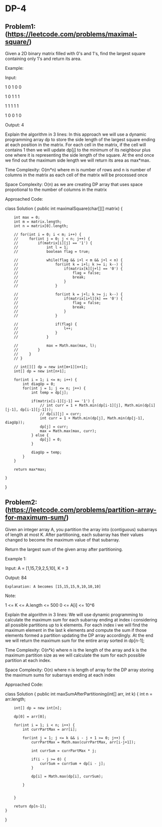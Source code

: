 # DP-4
## Problem1:(https://leetcode.com/problems/maximal-square/)

Given a 2D binary matrix filled with 0's and 1's, find the largest square containing only 1's and return its area.

Example:

Input: 


1 0 1 0 0

1 0 1 1 1

1 1 1 1 1

1 0 0 1 0

Output: 4



Explain the algorithm in 3 lines: In this approach we will use a dynamic programming array dp to store the side length of the largest square ending at each position in the matrix. For each cell in the matrix, if the cell will contains 1 then we will update dp[j] to the minimum of its neighbour plus one where it is representing the side length of the square. At the end once we find out the maximum side length we will return its area as max*max.

Time Complexity: O(m*n) where m is number of rows and n is number of columns in the matrix as each cell of the matrix will be processed once

Space Complexity: O(n) as we are creating DP array that uses space propotional to the number of columns in the matrix

Approached Code:

class Solution {
    public int maximalSquare(char[][] matrix) {
        
        int max = 0;
        int m = matrix.length;
        int n = matrix[0].length;

        // for(int i = 0; i < m; i++) {
        //     for(int j = 0; j < n; j++) {
        //         if(matrix[i][j] == '1') {
        //             int l = 1;
        //             boolean flag = true;

        //             while(flag && i+l < m && j+l < n) {
        //                 for(int k = i+l; k >= i; k--) {
        //                     if(matrix[k][j+l] == '0') {
        //                         flag = false;
        //                         break;
        //                     }
        //                 }

        //                 for(int k = j+l; k >= j; k--) {
        //                     if(matrix[i+l][k] == '0') {
        //                         flag = false;
        //                         break;
        //                     }
        //                 }

        //                 if(flag) {
        //                     l++;
        //                 }
        //             }

        //             max = Math.max(max, l);
        //         }
        //     }
        // }

        // int[][] dp = new int[m+1][n+1];
        int[] dp = new int[n+1];

        for(int i = 1; i <= m; i++) {
            int diagUp = 0;
            for(int j = 1; j <= n; j++) {
                int temp = dp[j];

                if(matrix[i-1][j-1] == '1') {
                    // int curr = 1 + Math.min(dp[i-1][j], Math.min(dp[i][j-1], dp[i-1][j-1]));
                    // dp[i][j] = curr;
                    int curr = 1 + Math.min(dp[j], Math.min(dp[j-1], diagUp));
                    dp[j] = curr;
                    max = Math.max(max, curr);
                } else {
                    dp[j] = 0;
                }

                diagUp = temp;
            }
        }

        return max*max;

    }
}





## Problem2:(https://leetcode.com/problems/partition-array-for-maximum-sum/)

Given an integer array A, you partition the array into (contiguous) subarrays of length at most K.  After partitioning, each subarray has their values changed to become the maximum value of that subarray.

Return the largest sum of the given array after partitioning.

Example 1:

Input: A = [1,15,7,9,2,5,10], K = 3

Output: 84

    Explanation: A becomes [15,15,15,9,10,10,10]

Note:

1 <= K <= A.length <= 500
0 <= A[i] <= 10^6



Explain the algorithm in 3 lines: We will use dynamic programming to calculate the maximum sum for each subarray ending at index i considering all possible partitions up to k elements. For each index i we will find the maximum element in the last k elements and compute the sum if those elements formed a partition updating the DP array accordingly. At the end we will return the maximum sum for the entire array sorted in dp[n-1];

Time Complexity: O(n*k) where n is the length of the array and k is the maximum partition size as we will calculate the sum for each possible partition at each index.

Space Complexity: O(n) where n is length of array for the DP array storing the maximum sums for subarrays ending at each index

Approached Code:

class Solution {
    public int maxSumAfterPartitioning(int[] arr, int k) {
        int n = arr.length;

        int[] dp = new int[n];

        dp[0] = arr[0];

        for(int i = 1; i < n; i++) {
            int currPartMax = arr[i];

            for(int j = 1; j <= k && i - j + 1 >= 0; j++) {
                currPartMax = Math.max(currPartMax, arr[i-j+1]);

                int currSum = currPartMax * j;

                if(i - j >= 0) {
                    currSum = currSum + dp[i - j];
                }

                dp[i] = Math.max(dp[i], currSum);

            }

            
        }

        return dp[n-1];
    }
}




